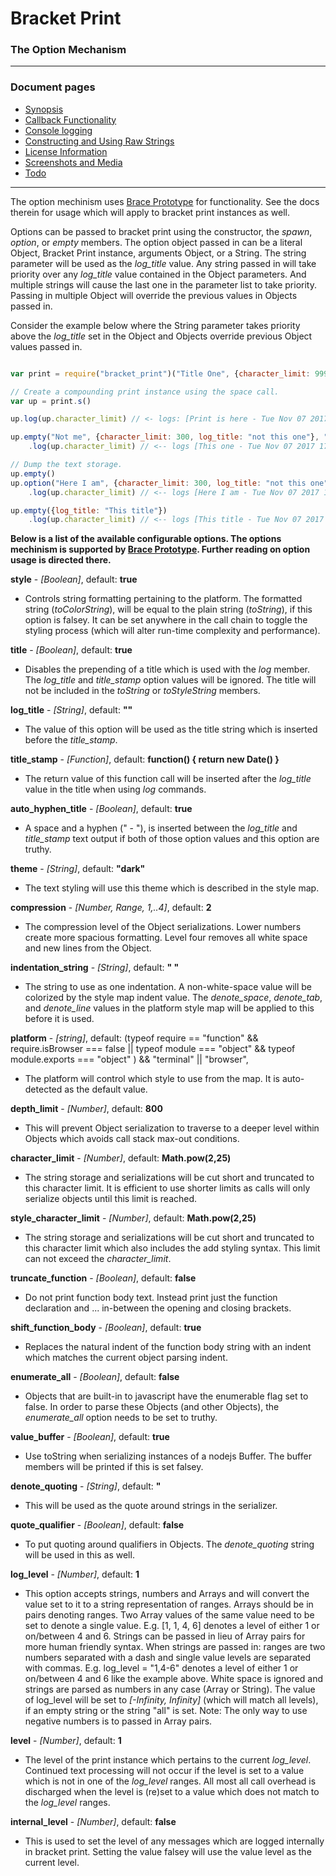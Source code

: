 # Bracket Print
### The Option Mechanism

----

### Document pages
* [Synopsis](https://github.com/restarian/bracket_print/blob/master/doc/README.md)
* [Callback Functionality](https://github.com/restarian/bracket_print/blob/master/doc/as_callback.md)
* [Console logging ](https://github.com/restarian/bracket_print/blob/master/doc/as_logger.md)
* [Constructing and Using Raw Strings ](https://github.com/restarian/bracket_print/blob/master/doc/as_string.md)
* [License Information](https://github.com/restarian/bracket_print/blob/master/doc/license.md)
* [Screenshots and Media](https://github.com/restarian/bracket_print/blob/master/doc/screenshot.md)
* [Todo](https://github.com/restarian/bracket_print/blob/master/doc/todo.md)

----

The option mechinism uses [Brace Prototype](httpsL//npmjs.org/packages/brace_prototype) for functionality. See the docs therein for usage which will apply to bracket print instances as well.

Options can be passed to bracket print using the constructor, the *spawn*, *option*, or *empty* members. The option object passed in can be a literal Object, Bracket Print instance, arguments Object, or a String. The string parameter will be used as the *log_title* value. Any string passed in will take priority over any *log_title* value contained in the Object parameters. And multiple strings will cause the last one in the parameter list to take priority. Passing in multiple Object will override the previous values in Objects passed in.

Consider the example below where the String parameter takes priority above the *log_title* set in the Object and Objects override previous Object values passed in.

```javascript

var print = require("bracket_print")("Title One", {character_limit: 999})

// Create a compounding print instance using the space call.
var up = print.s()

up.log(up.character_limit) // <- logs: [Print is here - Tue Nov 07 2017 17:26:36 GMT-0500 (STD)] 999 

up.empty("Not me", {character_limit: 300, log_title: "not this one"}, "This one")
	.log(up.character_limit) // <-- logs [This one - Tue Nov 07 2017 17:26:36 GMT-0500 (STD)] 300 

// Dump the text storage.
up.empty()
up.option("Here I am", {character_limit: 300, log_title: "not this one"}, print)
	.log(up.character_limit) // <-- logs [Here I am - Tue Nov 07 2017 17:26:36 GMT-0500 (STD)] 999

up.empty({log_title: "This title"})
	.log(up.character_limit) // <-- logs [This title - Tue Nov 07 2017 17:26:36 GMT-0500 (STD)] 999

```

**Below is a list of the available configurable options. The options mechinism is supported by [Brace Prototype](https://npmjs.org/package/brace_prototype). Further reading on option usage is directed there.**

**style** - *[Boolean]*, default: **true**

* Controls string formatting pertaining to the platform. The formatted string (*toColorString*), will be equal to the plain string (*toString*), if this option is falsey. It can be set anywhere in the call chain to toggle the styling process (which will alter run-time complexity and performance).

**title** - *[Boolean]*, default: **true**

* Disables the prepending of a title which is used with the *log* member. The *log_title* and *title_stamp* option values will be ignored. The title will not be included in the *toString* or *toStyleString* members.

**log_title** - *[String]*, default: **""**

* The value of this option will be used as the title string which is inserted before the *title_stamp*.

**title_stamp** - *[Function]*, default: **function() { return new Date() }**

* The return value of this function call will be inserted after the *log_title* value in the title when using *log* commands.

**auto_hyphen_title** - *[Boolean]*, default: **true**

* A space and a hyphen (" - "), is inserted between the *log_title* and *title_stamp* text output if both of those option values and this option are truthy.

**theme** - *[String]*, default: **"dark"**

* The text styling will use this theme which is described in the style map.

**compression** - *[Number, Range, 1,..4]*, default: **2**

* The compression level of the Object serializations. Lower numbers create more spacious formatting. Level four removes all white space and new lines from the Object. 

**indentation_string** - *[String]*, default: **"    "**

* The string to use as one indentation. A non-white-space value will be colorized by the style map indent value. The *denote_space*, *denote_tab*, and *denote_line* values in the platform style map will be applied to this before it is used.

**platform** - *[string]*, default: (typeof require == "function" && require.isBrowser === false || typeof module === "object" && typeof module.exports === "object" ) && "terminal" || "browser",

* The platform will control which style to use from the map. It is auto-detected as the default value.

**depth_limit** - *[Number]*, default: **800**

* This will prevent Object serialization to traverse to a deeper level within Objects which avoids call stack max-out conditions.

**character_limit** - *[Number]*, default: **Math.pow(2,25)**

* The string storage and serializations will be cut short and truncated to this character limit. It is efficient to use shorter limits as calls will only serialize objects until this limit is reached.

**style_character_limit** - *[Number]*, default: **Math.pow(2,25)**

* The string storage and serializations will be cut short and truncated to this character limit which also includes the add styling syntax. This limit can not exceed the *character_limit*. 

**truncate_function** - *[Boolean]*, default: **false**

* Do not print function body text. Instead print just the function declaration and ... in-between the opening and closing brackets.

**shift_function_body** - *[Boolean]*, default: **true**

* Replaces the natural indent of the function body string with an indent which matches the current object parsing indent.

**enumerate_all** - *[Boolean]*, default: **false**

* Objects that are built-in to javascript have the enumerable flag set to false. In order to parse these Objects (and other Objects), the *enumerate_all* option needs to be set to truthy.

**value_buffer** - *[Boolean]*, default: **true**

* Use toString when serializing instances of a nodejs Buffer. The buffer members will be printed if this is set falsey.

**denote_quoting** - *[String]*, default: **"**

* This will be used as the quote around strings in the serializer.

**quote_qualifier** - *[Boolean]*, default: **false**

* To put quoting around qualifiers in Objects. The *denote_quoting* string will be used in this as well.

**log_level** - *[Number]*, default: **1**

* This option accepts strings, numbers and Arrays and will convert the value set to it to a string representation of ranges. Arrays should be in pairs denoting ranges. Two Array values of the same value need to be set to denote a single value. E.g. [1, 1, 4, 6] denotes a level of either 1 or on/between 4 and 6. Strings can be passed in lieu of Array pairs for more human friendly syntax. When strings are passed in: ranges are two numbers separated with a dash and single value levels are separated with commas. E.g. log_level = "1,4-6" denotes a level of either 1 or on/between 4 and 6 like the example above. White space is ignored and strings are parsed as numbers in any case (Array or String). The value of log_level will be set to *[-Infinity, Infinity]* (which will match all levels),  if an empty string or the string "all" is set. Note: The only way to use negative numbers is to passed in Array pairs.

**level** - *[Number]*, default: **1** 

* The level of the print instance which pertains to the current *log_level*. Continued text processing will not occur if the level is set to a value which is not in one of the *log_level* ranges. All most all call overhead is discharged when the level is (re)set to a value which does not match to the *log_level* ranges.

**internal_level** - *[Number]*, default: **false**

* This is used to set the level of any messages which are logged internally in bracket print. Setting the value falsey will use the value level as the current level.


